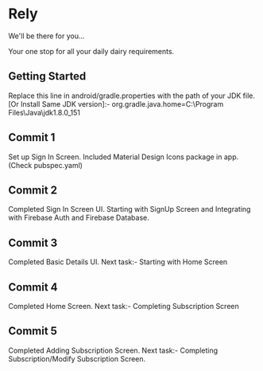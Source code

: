 # Rely

We'll be there for you...

Your one stop for all your daily dairy requirements.

## Getting Started

Replace this line in android/gradle.properties with the path of your JDK file. [Or Install Same JDK version]:- 
org.gradle.java.home=C:\\Program Files\\Java\\jdk1.8.0_151

## Commit 1
Set up Sign In Screen.
Included Material Design Icons package in app. (Check pubspec.yaml)

## Commit 2
Completed Sign In Screen UI.
Starting with SignUp Screen and Integrating with Firebase Auth and Firebase Database.

## Commit 3
Completed Basic Details UI.
Next task:- Starting with Home Screen

## Commit 4
Completed Home Screen.
Next task:- Completing Subscription Screen

## Commit 5
Completed Adding Subscription Screen.
Next task:- Completing Subscription/Modify Subscription Screen.